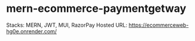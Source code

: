 # mern-ecommerce-paymentgetway
Stacks: MERN, JWT, MUI, RazorPay
Hosted URL: https://ecommerceweb-hg0e.onrender.com/
